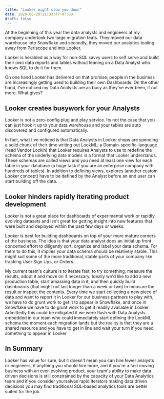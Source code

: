 ```yaml
---
title: "Looker might slow you down"
date: 2020-06-29T21:33:47-07:00
draft: false
---
```


At the beginning of this year the data analysts and engineers at my company undertook two large migration feats. They moved our data warehouse into Snowflake and secondly, they moved our analytics tooling away from Periscope and into Looker.

Looker is heralded as a way for non-SQL savvy users to self serve and build their own data reports and tables without leaning on a Data Analyst who knows SQL to do it for them.

On one hand Looker has delivered on that promise; people in the business are increasingly getting used to building their own Dashboards. On the other hand, I've noticed my Data Analysts are as busy as they've ever been, if not more. What gives?

## Looker creates busywork for your Analysts

Looker is not a zero-config plug and play service. Its not the case that you can just hook it up to your data warehouse and your tables are auto discovered and configured automatically.

In fact, what I've noticed is that Data Analysts in Looker shops are spending a solid chunk of their time writing out LookML; a Domain-specific-language (read Vendor Lockin) that Looker requires Analysts to use to redefine the schema of the underlying data models in a format that Looker understands. These schemas are called views and you need at least one view for each table in your database (a huge task if you are an enterprise company with hundreds of tables). In addition to defining views, explores (another custom Looker concept) have to be defined by the Analyst before an end user can start building off the data.

## Looker hinders rapidly iterating product development

Looker is not a great place for dashboards of experimental work or rapidly evolving datasets and isn't great for getting insight into new features that were built and deployed within the past few days or weeks.

Looker is best for building dashboards on top of your more mature corners of the business. The idea is that your data analyst does an initial up front concerted effort to diligently sort, organize and label your data schema. For them to do this, it implies your data schema should be relatively stable. This might suit some of the more traditional, stable parts of your company like tracking User Sign Ups, or Orders.

My current team's culture is to iterate fast, to try something, measure the results, adopt it and move on if necessary. Ideally we'd like to add a new production table, start amassing data in it, and then quickly build dashboards (that might not last longer than a week or two) to measure the result or inspect the contents. Every time we start collecting a new piece of data and want to report it in Looker for our business partners to play with, we have to do grunt work to get it to appear in Snowflake, and once in Snowflake we have to do grunt work to get it readily available in Looker. Admittedly this could be mitigated if we were flush with Data Analysts embedded in our team who could immediately start defining the LookML schema the moment each migration lands but the reality is that they are a shared resource and you have to get in line and wait your turn if you need something to appear in Looker.

## In Summary

Looker has value for sure, but it doesn't mean you can hire fewer analysts or engineers, if anything you should hire more, and if you're a fast moving business with an ever-evolving product, your team's ability to make data driven decisions is still constrained by the capacity of your Data Analytics team and if you consider yourselves rapid iterators making data driven decisions you may find traditional SQL-based analytics tools are better suited for the job.
